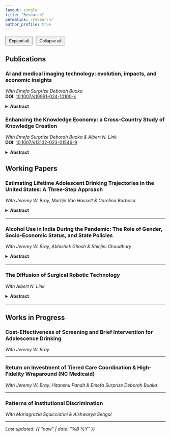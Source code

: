 ```yaml
---
layout: single
title: "Research"
permalink: /research/
author_profile: true
---
```


<div class="btn-group" style="margin: .5rem 0 1rem;">
  <button id="expand">Expand all</button>
  <button id="collapse">Collapse all</button>
</div>

## Publications

### AI and medical imaging technology: evolution, impacts, and economic insights  
*With Emefa Surprize Deborah Buaka*  
**DOI:** [10.1007/s10961-024-10100-x](https://doi.org/10.1007/s10961-024-10100-x)

<details>
  <summary><strong>Abstract</strong></summary>
  <div markdown="1">
This paper examines the transformative impact of Artificial Intelligence (AI) on medical imaging technology, tracing the evolution of medical imaging from the development of X-ray technology in the 19th century, and describing AI’s integration into medical imaging beginning in the second half of the 20th century. This paper explores AI’s role in early disease detection, enhanced diagnostics, and streamlined workflows. Legal considerations are also discussed, exemplified by proposed regulations such as the EU’s Artificial Intelligence Act and the U.S. Algorithmic Accountability Act.
  </div>
</details>

### Enhancing the Knowledge Economy: a Cross-Country Study of Knowledge Creation  
*With Emefa Surprize Deborah Buaka & Albert N. Link*  
**DOI:** [10.1007/s13132-023-01546-9](https://doi.org/10.1007/s13132-023-01546-9)

<details>
  <summary><strong>Abstract</strong></summary>
  <div markdown="1">
We identify quantitatively, using cross-country data from the Global Innovation Index, a path through which R&D (research and development) operates to affect economic growth and development. The path we consider is one that relates to enhancing the knowledge economy. Specifically, we contribute to the literature through the quantification of the antecedents and consequences of newly created knowledge: R&D → creation of new knowledge → economic growth and development. And, we show statistically that the R&D → creation of new knowledge relationship is enhanced when businesses collaborate with universities. Not only is this collaborative indirect relationship new to the knowledge creation literature, but also it is based on the estimation of a model specification that has not previously been considered.
  </div>
</details>

## Working Papers

### Estimating Lifetime Adolescent Drinking Trajectories in the United States: A Three-Step Approach  
*With Jeremy W. Bray, Martijn Van Hasselt & Carolina Barbosa*

<details>
  <summary><strong>Abstract</strong></summary>
  <div markdown="1">
**Background:** Understanding drinking trajectories from adolescence to old age is crucial for assessing the long-term effects of intervention programs for adolescent drinking. This study estimates transition probabilities between alcohol consumption levels to understand the long-term drinking trajectories of adolescents in the U.S. 

**Methods:** We used Bayesian Simulation to compute transition probabilities from age 12 to 65 in the U.S. for four drinking risk levels (low, medium, high, very high), abstinence, and alcohol dependence. Estimated transition probabilities were calibrated using simulated annealing. 

**Results:** Across 16 age groups, the 1-year probability of remaining in the same state from age 12 to 65 averaged 0.84 (abstinent), 0.47 (low risk), 0.31 (medium risk), 0.33 (high risk), 0.33 (very high risk), and 0.49 (alcohol dependence). The probability of remaining abstinent decreased significantly at age 21 and then increased gradually over time. People in higher risk drinking states had a higher probability of transitioning to alcohol dependence.  

**Limitations:** This study lacks prior data on transitioning from alcohol dependence to other drinking states among adolescents, leading to potentially inaccurate transition probabilities. Additionally, while transition probabilities were estimated by sex, other factors such as race, geography, and religion were not considered, limiting the model’s generalizability.

**Conclusion:** Transition probabilities for alcohol use states are essential to understanding the progression of alcohol use over a lifetime. These transition probabilities can also be used as inputs to model the long-term impacts of intervention programs for adolescent drinking.

**Implications:** These findings provide a framework for evaluating intervention programs and guiding healthcare resource allocation to reduce adolescent alcohol consumption.
  </div>
</details>

---

### Alcohol Use in India During the Pandemic: The Role of Gender, Socio-Economic Status, and State Policies  
*With Jeremy W. Bray, Abhishek Ghosh & Shinjini Choudhury*

<details>
  <summary><strong>Abstract</strong></summary>
  <div markdown="1">
**Objectives**  
This study investigates the change in alcohol use following the COVID-19 lockdown in India, with a focus on gender differences and the influence of socioeconomic status and state policies.

**Methods**  
Data were sourced from the National Family Health Survey (NFHS-5), comprising 13 states and Union Territories, conducted in two phases: pre-lockdown (June 2019 to January 2020) and post-lockdown (October 2020 to May 2021). The NFHS-5 used a multi-stage sampling approach that was stratified by gender. The analysis included 312,101 respondents, with 128,258 surveyed pre-lockdown and 183,843 post-lockdown. Outcome variables were alcohol use and frequency of use, categorized into abstinence, less than once a week, about once a week, and almost every day.

**Results**  
Women showed a 0.15% decrease in abstinence (p = .006), with increases in drinking frequencies, particularly among rural women, those with no education (p < .001), and the poorest economic groups (p < .001). Conversely, women with higher education (p < .001) and from scheduled tribes (p < .001) increased their abstinence. Men showed a 1.64% increase in abstinence (p < .001), with significant decreases in drinking frequencies, especially in urban areas (p < .001), higher education (p = .002), and the richest groups (p < .001). Men in states with restricted sales policies saw an increase in abstinence (p < .001), while women in these states increased their drinking frequency. 

**Conclusion**  
The COVID-19 lockdown had a differential impact on alcohol use among men and women in India, highlighting the need for gender-responsive alcohol policies. 
  </div>
</details>

---

### The Diffusion of Surgical Robotic Technology  
*With Albert N. Link*

<details>
  <summary><strong>Abstract</strong></summary>
  <div markdown="1">
An understanding of the diffusion of surgical robotic technology is a contribution to the academic literature on the diffusion of new technology in itself, and also it is a precursor to effective U.S. public policies toward this burgeoning new technology. Using patent application information from filings with the U.S. Patent and Trademark Office, we characterize the diffusion of this technology in terms of a traditional S-curve model. We also hypothesize a theory of the distribution of surgical robotic technology, and we test our theory empirically. Our findings are a precursor to the promulgation of public sector performance standards for the use of the technology in open surgery.
  </div>
</details>

---

## Works in Progress

### Cost-Effectiveness of Screening and Brief Intervention for Adolescence Drinking  
*With Jeremy W. Bray*

---

### Return on Investment of Tiered Care Coordination & High-Fidelity Wraparound (NC Medicaid)  
*With Jeremy W. Bray, Hitanshu Pandit & Emefa Surprize Deborah Buaka*

---

### Patterns of Institutional Discrimination  
*With Mariagrazia Squicciarini & Aishwarya Sehgal*

---

*Last updated: {{ "now" | date: "%B %Y" }}*

<style>
  details summary { cursor: pointer; }
  details { margin: 0.4rem 0 1rem; }
  .btn-group button { padding: 0.35rem 0.6rem; margin-right: 0.4rem; }
</style>
<script>
  (function(){
    const expandBtn = document.getElementById('expand');
    const collapseBtn = document.getElementById('collapse');
    const all = () => Array.from(document.querySelectorAll('details'));
    expandBtn?.addEventListener('click', () => all().forEach(d => d.open = true));
    collapseBtn?.addEventListener('click', () => all().forEach(d => d.open = false));
  })();
</script>
